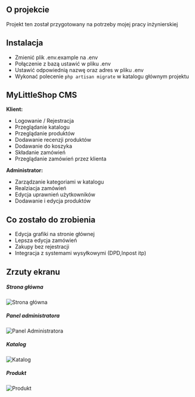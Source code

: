 
## O projekcie 
Projekt ten został przygotowany na potrzeby mojej pracy inżynierskiej

## Instalacja
- Zmienić plik .env.example na .env
- Połączenie z bazą ustawić w pliku .env
- Ustawić odpowiednią nazwę oraz adres w pliku .env
- Wykonać polecenie ```php artisan migrate``` w katalogu głównym projektu
## MyLittleShop CMS


**Klient:**
- Logowanie / Rejestracja 
- Przeglądanie katalogu
- Przeglądanie produktów
- Dodawanie recenzji produktów
- Dodawanie do koszyka
- Składanie zamówień
- Przeglądanie zamówień przez klienta

**Administrator:**
- Zarządzanie kategoriami w katalogu
- Realziacja zamówień
- Edycja uprawnień użytkowników
- Dodawanie i edycja produktów

## Co zostało do zrobienia
- Edycja grafiki na stronie głównej
- Lepsza edycja zamówień
- Zakupy bez rejestracji
- Integracja z systemami wysyłkowymi (DPD,Inpost itp)

## Zrzuty ekranu
##### Strona główna
![Strona główna](https://i.imgur.com/y0hj63p.png)
##### Panel administratora
![Panel Administratora](https://i.imgur.com/UI3mkNP.png)
##### Katalog
![Katalog](https://i.imgur.com/BiMKsOP.png)
##### Produkt
![Produkt](https://i.imgur.com/KS1Jvg8.png)
